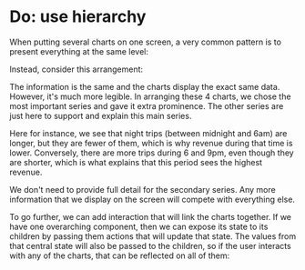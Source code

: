 # Do: use hierarchy

When putting several charts on one screen, a very common pattern is to present everything at the same level:

<!-- INJECT:"GeospatialAppSameFourCharts" -->

Instead, consider this arrangement:

<!-- INJECT:"GeospatialAppHasHierarchy" -->

The information is the same and the charts display the exact same data. However, it's much more legible. 
In arranging these 4 charts, we chose the most important series and gave it extra prominence. 
The other series are just here to support and explain this main series. 

Here for instance, we see that night trips (between midnight and 6am) are longer, but they are fewer of them, which is why revenue during that time is lower. Conversely, there are more trips during 6 and 9pm, even though they are shorter, which is what explains that this period sees the highest revenue.

We don't need to provide full detail for the secondary series. Any more information that we display on the screen will compete with everything else.

To go further, we can add interaction that will link the charts together. If we have one overarching component, then we can expose its state to its children by passing them actions that will update that state. The values from that central state will also be passed to the children, so if the user interacts with any of the charts, that can be reflected on all of them:

<!-- INJECT:"GeospatialAppHasHierarchyInteractive" -->
